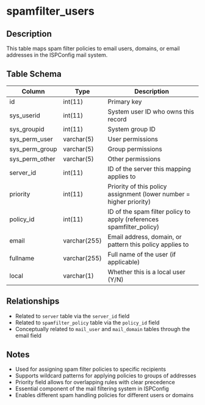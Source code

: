 # spamfilter_users

## Description
This table maps spam filter policies to email users, domains, or email addresses in the ISPConfig mail system.

## Table Schema
| Column | Type | Description |
|--------|------|-------------|
| id | int(11) | Primary key |
| sys_userid | int(11) | System user ID who owns this record |
| sys_groupid | int(11) | System group ID |
| sys_perm_user | varchar(5) | User permissions |
| sys_perm_group | varchar(5) | Group permissions |
| sys_perm_other | varchar(5) | Other permissions |
| server_id | int(11) | ID of the server this mapping applies to |
| priority | int(11) | Priority of this policy assignment (lower number = higher priority) |
| policy_id | int(11) | ID of the spam filter policy to apply (references spamfilter_policy) |
| email | varchar(255) | Email address, domain, or pattern this policy applies to |
| fullname | varchar(255) | Full name of the user (if applicable) |
| local | varchar(1) | Whether this is a local user (Y/N) |

## Relationships
- Related to `server` table via the `server_id` field
- Related to `spamfilter_policy` table via the `policy_id` field
- Conceptually related to `mail_user` and `mail_domain` tables through the email field

## Notes
- Used for assigning spam filter policies to specific recipients
- Supports wildcard patterns for applying policies to groups of addresses
- Priority field allows for overlapping rules with clear precedence
- Essential component of the mail filtering system in ISPConfig
- Enables different spam handling policies for different users or domains
